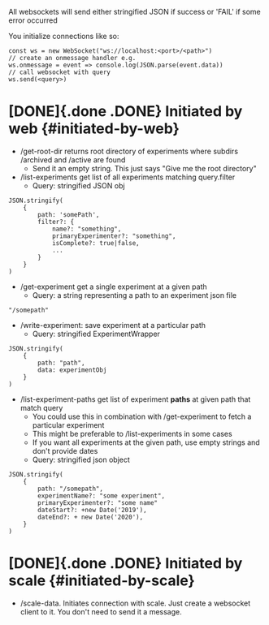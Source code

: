 All websockets will send either stringified JSON if success or \'FAIL\'
if some error occurred

You initialize connections like so:

``` {.javascript}
const ws = new WebSocket("ws://localhost:<port>/<path>")
// create an onmessage handler e.g.
ws.onmessage = event => console.log(JSON.parse(event.data))
// call websocket with query
ws.send(<query>)
```

[DONE]{.done .DONE} Initiated by web {#initiated-by-web}
====================================

-   /get-root-dir returns root directory of experiments where subdirs
    /archived and /active are found
    -   Send it an empty string. This just says \"Give me the root
        directory\"
-   /list-experiments get list of all experiments matching query.filter
    -   Query: stringified JSON obj

``` {.javascript}
JSON.stringify(
    {
        path: 'somePath',
        filter?: {
            name?: "something",
            primaryExperimenter?: "something",
            isComplete?: true|false,
            ...
        }
    }
)
```

-   /get-experiment get a single experiment at a given path
    -   Query: a string representing a path to an experiment json file

``` {.text}
"/somepath"
```

-   /write-experiment: save experiment at a particular path
    -   Query: stringified ExperimentWrapper

``` {.javascript}
JSON.stringify(
    {
        path: "path",
        data: experimentObj
    }
)
```

-   /list-experiment-paths get list of experiment **paths** at given
    path that match query
    -   You could use this in combination with /get-experiment to fetch
        a particular experiment
    -   This might be preferable to /list-experiments in some cases
    -   If you want all experiments at the given path, use empty strings
        and don\'t provide dates
    -   Query: stringified json object

``` {.javascript}
JSON.stringify(
    {
        path: "/somepath",
        experimentName?: "some experiment",
        primaryExperimenter?: "some name"
        dateStart?: +new Date('2019'),
        dateEnd?: + new Date('2020'),
    }
)
```

[DONE]{.done .DONE} Initiated by scale {#initiated-by-scale}
======================================

-   /scale-data. Initiates connection with scale. Just create a
    websocket client to it. You don\'t need to send it a message.
